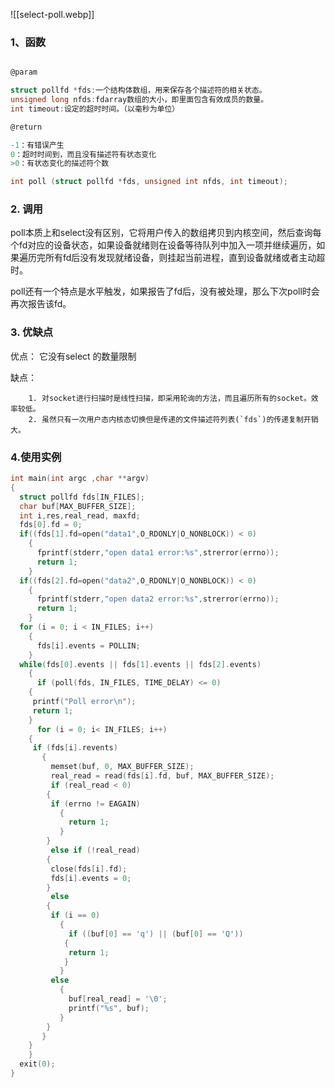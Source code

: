 
![[select-poll.webp]]


### 1、函数
```c

@param

struct pollfd *fds:一个结构体数组，用来保存各个描述符的相关状态。
unsigned long nfds:fdarray数组的大小，即里面包含有效成员的数量。
int timeout:设定的超时时间。（以毫秒为单位）

@return

-1：有错误产生 
0：超时时间到，而且没有描述符有状态变化 
>0：有状态变化的描述符个数

int poll (struct pollfd *fds, unsigned int nfds, int timeout);

```

### 2. 调用
poll本质上和select没有区别，它将用户传入的数组拷贝到内核空间，然后查询每个fd对应的设备状态，如果设备就绪则在设备等待队列中加入一项并继续遍历，如果遍历完所有fd后没有发现就绪设备，则挂起当前进程，直到设备就绪或者主动超时。

poll还有一个特点是水平触发，如果报告了fd后，没有被处理，那么下次poll时会再次报告该fd。


### 3. 优缺点

   优点：
		它没有select 的数量限制
		
   缺点：
   
		1. 对socket进行扫描时是线性扫描，即采用轮询的方法，而且遍历所有的socket。效率较低。
		2. 虽然只有一次用户态内核态切换但是传递的文件描述符列表(`fds`)的传递复制开销大。

### 4.使用实例
```c
int main(int argc ,char **argv)
{
  struct pollfd fds[IN_FILES];
  char buf[MAX_BUFFER_SIZE];
  int i,res,real_read, maxfd;
  fds[0].fd = 0;
  if((fds[1].fd=open("data1",O_RDONLY|O_NONBLOCK)) < 0)
    {
      fprintf(stderr,"open data1 error:%s",strerror(errno));
      return 1;
    }
  if((fds[2].fd=open("data2",O_RDONLY|O_NONBLOCK)) < 0)
    {
      fprintf(stderr,"open data2 error:%s",strerror(errno));
      return 1;
    }
  for (i = 0; i < IN_FILES; i++)
    {
      fds[i].events = POLLIN;
    }
  while(fds[0].events || fds[1].events || fds[2].events)
    {
      if (poll(fds, IN_FILES, TIME_DELAY) <= 0)
    {
     printf("Poll error\n");
     return 1;
    }
      for (i = 0; i< IN_FILES; i++)
    {
     if (fds[i].revents)
       {
         memset(buf, 0, MAX_BUFFER_SIZE);
         real_read = read(fds[i].fd, buf, MAX_BUFFER_SIZE);
         if (real_read < 0)
        {
         if (errno != EAGAIN)
           {
             return 1;
           }
        }
         else if (!real_read)
        {
         close(fds[i].fd);
         fds[i].events = 0;
        }
         else
        {
         if (i == 0)
           {
             if ((buf[0] == 'q') || (buf[0] == 'Q'))
            {
             return 1;
            }
           }
         else
           {
             buf[real_read] = '\0';
             printf("%s", buf);
           }
        }
       }
    }
    }
  exit(0);
}

```